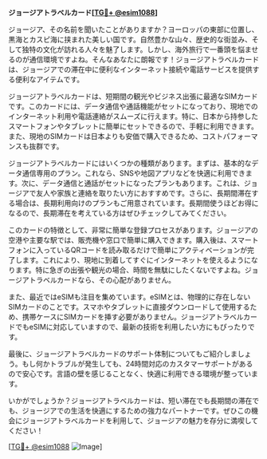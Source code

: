 **ジョージアトラベルカード[[TG💪+ @esim1088](https://t.me/s/esim1088)]**

ジョージア、その名前を聞いたことがありますか？ヨーロッパの東部に位置し、黒海とカスピ海に挟まれた美しい国です。自然豊かな山々、歴史的な街並み、そして独特の文化が訪れる人々を魅了します。しかし、海外旅行で一番頭を悩ませるのが通信環境ですよね。そんなあなたに朗報です！ジョージアトラベルカードは、ジョージアでの滞在中に便利なインターネット接続や電話サービスを提供する便利なアイテムです。

ジョージアトラベルカードは、短期間の観光やビジネス出張に最適なSIMカードです。このカードには、データ通信や通話機能がセットになっており、現地でのインターネット利用や電話連絡がスムーズに行えます。特に、日本から持参したスマートフォンやタブレットに簡単にセットできるので、手軽に利用できます。また、現地のSIMカードは日本よりも安価で購入できるため、コストパフォーマンスも抜群です。

ジョージアトラベルカードにはいくつかの種類があります。まずは、基本的なデータ通信専用のプラン。これなら、SNSや地図アプリなどを快適に利用できます。次に、データ通信と通話がセットになったプランもあります。これは、ジョージアで友人や家族と連絡を取りたい方におすすめです。さらに、長期間滞在する場合は、長期利用向けのプランもご用意されています。長期間使うほどお得になるので、長期滞在を考えている方はぜひチェックしてみてください。

このカードの特徴として、非常に簡単な登録プロセスがあります。ジョージアの空港や主要な駅では、販売機や窓口で簡単に購入できます。購入後は、スマートフォンに入っているQRコードを読み取るだけで簡単にアクティベーションが完了します。これにより、現地に到着してすぐにインターネットを使えるようになります。特に急ぎの出張や観光の場合、時間を無駄にしたくないですよね。ジョージアトラベルカードなら、その心配がありません。

また、最近ではeSIMも注目を集めています。eSIMとは、物理的に存在しないSIMカードのことです。スマホやタブレットに直接ダウンロードして使用するため、携帯ケースにSIMカードを挿す必要がありません。ジョージアトラベルカードでもeSIMに対応していますので、最新の技術を利用したい方にもぴったりです。

最後に、ジョージアトラベルカードのサポート体制についてもご紹介しましょう。もし何かトラブルが発生しても、24時間対応のカスタマーサポートがあるので安心です。言語の壁を感じることなく、快適に利用できる環境が整っています。

いかがでしょうか？ジョージアトラベルカードは、短い滞在でも長期間の滞在でも、ジョージアでの生活を快適にするための強力なパートナーです。ぜひこの機会にジョージアトラベルカードを利用して、ジョージアの魅力を存分に満喫してください！

[[TG💪+ @esim1088](https://t.me/s/esim1088) ![Image](https://i.postimg.cc/Y0z9fWf4/image.png)]